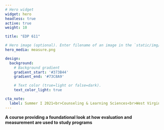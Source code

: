 ```yaml
---
# Hero widget
widget: hero
headless: true
active: true
weight: 10

title: "EDP 611"

# Hero image (optional). Enter filename of an image in the `static/img/` folder.
hero_media: measure.png

design:
  background:
    # Background gradient
    gradient_start: '#373B44'
    gradient_end: '#73C8A9'

    # Text color (true=light or false=dark).
    text_color_light: true

cta_note:
  label: Summer I 2021<br>Counseling & Learning Sciences<br>West Virginia University
---
```


**A course providing a foundational look at how evaluation and measurement are used to study programs**
